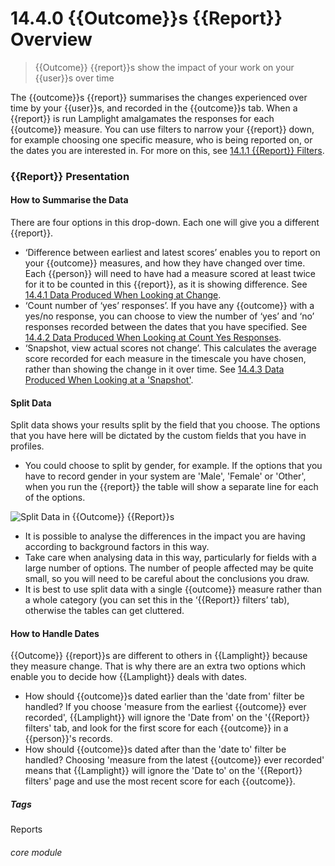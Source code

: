 # 14.4.0  <i class="fa fa-chart-line"></i>  {{Outcome}}s {{Report}} Overview

> {{Outcome}} {{report}}s show the impact of your work on your {{user}}s over time



The {{outcome}}s {{report}} summarises the changes experienced over time by your {{user}}s, and recorded in the {{outcome}}s tab. When a {{report}} is run Lamplight amalgamates the responses for each {{outcome}} measure. You can use filters to narrow your {{report}} down, for example choosing one specific measure, who is being reported on, or the dates you are interested in. For more on this, see [14.1.1 {{Report}} Filters](/help/index/p/14.1.1).

### {{Report}} Presentation

#### How to Summarise the Data
There are four options in this drop-down. Each one will give you a different {{report}}.

- ‘Difference between earliest and latest scores’ enables you to report on your {{outcome}} measures, and how they have changed over time. Each {{person}} will need to have had a measure scored at least twice for it to be counted in this {{report}}, as it is showing difference. See [14.4.1 Data Produced When Looking at Change](/help/index/p/14.4.1).
- ‘Count number of ‘yes’ responses’. If you have any {{outcome}} with a yes/no response, you can choose to view the number of ‘yes’ and ‘no’ responses recorded between the dates that you have specified. See [14.4.2 Data Produced When Looking at Count Yes Responses](/help/index/p/14.4.2).
- ‘Snapshot, view actual scores not change’. This calculates the average score recorded for each measure in the timescale you have chosen, rather than showing the change in it over time. See [14.4.3 Data Produced When Looking at a 'Snapshot'](/help/index/p/14.4.3).
 
#### Split Data

Split data shows your results split by the field that you choose. The options that you have here will be dictated by the custom fields that you have in profiles.

- You could choose to split by gender, for example. If the options that you have to record gender in your system are 'Male', 'Female' or 'Other', when you run the {{report}} the table will show a separate line for each of the options.

![Split Data in {{Outcome}} {{Report}}s](13.4.0b.png)

- It is possible to analyse the differences in the impact you are having according to background factors in this way. 
- Take care when analysing data in this way, particularly for fields with a large number of options. The number of people affected may be quite small, so you will need to be careful about the conclusions you draw.
- It is best to use split data with a single {{outcome}} measure rather than a whole category (you can set this in the ‘{{Report}} filters’ tab), otherwise the tables can get cluttered.


#### How to Handle Dates

{{Outcome}} {{report}}s are different to others in {{Lamplight}} because they measure change. That is why there are an extra two options which enable you to decide how {{Lamplight}} deals with dates.

  - How should {{outcome}}s dated earlier than the 'date from' filter be handled?  If you choose 'measure from the earliest {{outcome}} ever recorded', {{Lamplight}} will ignore the 'Date from' on the '{{Report}} filters' tab, and look for the first score for each {{outcome}} in a {{person}}'s records.
  - How should {{outcome}}s dated after than the 'date to' filter be handled? Choosing 'measure from the latest {{outcome}} ever recorded' means that {{Lamplight}} will ignore the 'Date to' on the '{{Report}} filters' page and use the most recent score for each {{outcome}}.





##### Tags
Reports

###### core module
